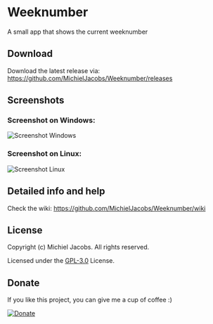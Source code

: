 # Weeknumber
A small app that shows the current weeknumber

## Download
Download the latest release via:
https://github.com/MichielJacobs/Weeknumber/releases

## Screenshots
### Screenshot on Windows:
![Screenshot Windows](https://github.com/MichielJacobs/Weeknumber/blob/master/.github/screenshots/windows.png?raw=true)

### Screenshot on Linux:
![Screenshot Linux](https://github.com/MichielJacobs/Weeknumber/blob/master/.github/screenshots/linux.png?raw=true)

## Detailed info and help
Check the wiki:
https://github.com/MichielJacobs/Weeknumber/wiki

## License
Copyright (c) Michiel Jacobs. All rights reserved.

Licensed under the [GPL-3.0](https://github.com/MichielJacobs/Weeknumber/blob/master/LICENSE) License.

## Donate
If you like this project, you can give me a cup of coffee :)

[![Donate](https://www.paypalobjects.com/en_US/i/btn/btn_donateCC_LG.gif)](http://paypal.me/MichielJacobs)
